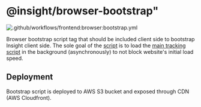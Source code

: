 # @insight/browser-bootstrap"

![.github/workflows/frontend:browser:bootstrap.yml](https://github.com/insights-io/Insight/workflows/.github/workflows/frontend:browser:bootstrap.yml/badge.svg)

Browser bootstrap script tag that should be included client side to bootstrap Insight client side.
The sole goal of the [script](src/index.js) is to load the [main tracking script](../tracking/README.md) in the background (asynchronously) to not block website's initial load speed.

## Deployment

Bootstrap script is deployed to AWS S3 bucket and exposed through CDN (AWS Cloudfront).
